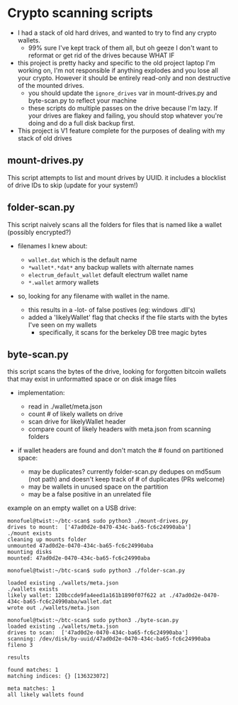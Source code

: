 # Crypto scanning scripts

- I had a stack of old hard drives, and wanted to try to find any crypto wallets.
    - 99% sure I've kept track of them all, but oh geeze I don't want to reformat or get rid of the drives because WHAT IF
- this project is pretty hacky and specific to the old project laptop I'm working on, I'm not responsible if anything explodes and you lose all your crypto. However it should be entirely read-only and non destructive of the mounted drives.
    - you should update the `ignore_drives` var in mount-drives.py and byte-scan.py to reflect your machine
    - these scripts do multiple passes on the drive because I'm lazy. If your drives are flakey and failing, you should stop whatever you're doing and do a full disk backup first.
- This project is V1 feature complete for the purposes of dealing with my stack of old drives

## mount-drives.py

This script attempts to list and mount drives by UUID. it includes a blocklist of drive IDs to skip (update for your system!)

## folder-scan.py

This script naively scans all the folders for files that is named like a wallet (possibly encrypted?)

- filenames I knew about:
    - `wallet.dat` which is the default name
    - `*wallet*.*dat*` any backup wallets with alternate names
    - `electrum_default_wallet` default electrum wallet name
    - `*.wallet` armory wallets

- so, looking for any filename with wallet in the name.
    - this results in a -lot- of false postives (eg: windows .dll's)
    - added a 'likelyWallet' flag that checks if the file starts with the bytes I've seen on my wallets
        - specifically, it scans for the berkeley DB tree magic bytes

## byte-scan.py

this script scans the bytes of the drive, looking for forgotten bitcoin wallets that may exist in unformatted space or on disk image files

- implementation:
    - read in ./wallet/meta.json
    - count # of likely wallets on drive
    - scan drive for likelyWallet header
    - compare count of likely headers with meta.json from scanning folders
    
- if wallet headers are found and don't match the # found on partitioned space:
    - may be duplicates? currently folder-scan.py dedupes on md5sum (not path) and doesn't keep track of # of duplicates (PRs welcome)
    - may be wallets in unused space on the partition
    - may be a false positive in an unrelated file

example on an empty wallet on a USB drive:
```
monofuel@twist:~/btc-scan$ sudo python3 ./mount-drives.py 
drives to mount:  ['47ad0d2e-0470-434c-ba65-fc6c24990aba']
./mount exists
cleaning up mounts folder
unmounted 47ad0d2e-0470-434c-ba65-fc6c24990aba
mounting disks
mounted: 47ad0d2e-0470-434c-ba65-fc6c24990aba

monofuel@twist:~/btc-scan$ sudo python3 ./folder-scan.py 

loaded existing ./wallets/meta.json
./wallets exists
likely wallet: 120bccde9fa4eed1a161b1890f07f622 at ./47ad0d2e-0470-434c-ba65-fc6c24990aba/wallet.dat
wrote out ./wallets/meta.json

monofuel@twist:~/btc-scan$ sudo python3 ./byte-scan.py 
loaded existing ./wallets/meta.json
drives to scan:  ['47ad0d2e-0470-434c-ba65-fc6c24990aba']
scanning: /dev/disk/by-uuid/47ad0d2e-0470-434c-ba65-fc6c24990aba
fileno 3

results

found matches: 1
matching indices: {} [136323072]

meta matches: 1
all likely wallets found
```
